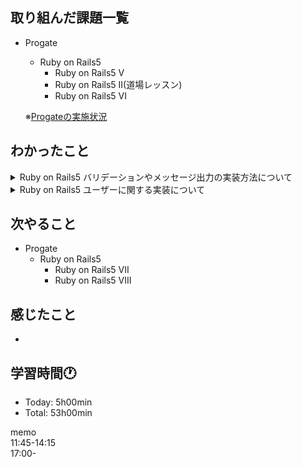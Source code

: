 ## 取り組んだ課題一覧
- Progate
  - Ruby on Rails5
    - Ruby on Rails5 V
    - Ruby on Rails5 II(道場レッスン)
    - Ruby on Rails5 VI

  ※[Progateの実施状況](https://github.com/i-yktr/work/blob/main/01_Progate/plan.md)

## わかったこと
<details>
<summary>Ruby on Rails5 バリデーションやメッセージ出力の実装方法について</summary>

  - 空のバリデーション
    ```ruby
    class Post < ApplicationRecord
      validates :content, {presence: true}
      # content： 検証するカラム名
      # {presence：true}： 空の投稿を防ぐバリデーション (検証内容)
      #
      # - 試しに上記の制限をしたうえで、ブラウザでなくrails consoleから
      #   「contentがnil」「contentが""」をinsertするケースを実施したが、
      #   rollbackされてinsertできなかった。
      #
      # - バリデーションは画面入力でなく、Modelに対して行う?
    end
    ```
  - 文字数制限のバリデーション
    ```ruby
    class Post < ApplicationRecord
      validates:content, {length: {maximum: 140}}
      # {length: {maximum: 140}}： 最大文字数を140に設定
    end
    ```
  - バリデーションの複数指定
    ```ruby
    class Post < AplicationRecord
      validates :content, {presence: true, length: {...}}
      # カンマ区切りで複数指定可能
    end
    ```
  - saveメソッドの戻り値
    ```ruby
    # 保存失敗時はfalseを返却
    post = Post.new(content: "")
    post.save

    # 保存成功時はtrueを返却
    post = Post.new(content: "たまには復習もしようかな")
    post.save
    ```
  - アクションを経由せずにビューを表示する方法
    ```ruby
    def update
      # redirect_to("/posts/#{@post.id}/edit") ← renderメソッドに修正する前
      render("posts/edit")
    
      # render("フォルダ名/ファイル名")で指定
      # renderメソッドを用いると、
      # 1)アクション → 2)URL → 3)ルーティング → 4)アクション → 5)ビュー ではなく
      # 1)アクション → 5)ビュー になる。
      # ※ 5)ビューの中では1)アクションのインスタンス変数を参照可能
    end
    ```
    [cf.](https://qiita.com/morikuma709/items/e9146465df2d8a094d78) renderとredirect_toの違い
  - エラーメッセージ
    ```ruby
    # saveメソッドでバリデーションエラーとなると、
    # Railsでは自動的にエラーメッセージが生成される
    
    post = Post.new(content: "")
    puts post.errors.full_messages
    # [] が出力

    post.sava
    # 保存失敗(false返却のケース)

    puts post.errors.full_messages
    # ["Contentを入力してください"] を出力
    ```
  - フラッシュ：ページ上に一度だけ表示されるメッセージを**フラッシュ**という
  - 変数flash
    ```ruby
    # 変数flashはフラッシュを表示するために用意された特別な変数
    # 変数flashの値は一度表示された後に自動で削除されるようになっている
    def update
      # 処理
      flash[:notice] = "表示したい文字列"
    end
    ```
    ```erb
    <!-- flashメッセージがあるときのみ表示 -->
    <!-- flashは共通部(application.html.erb)で定義するのがよい -->
    <% if flash[:notice] %>
      <%= flash[:notice] %>
    <% end %>
    ```
</details>

<details>
<summary>Ruby on Rails5 ユーザーに関する実装について</summary>

  
</details>

## 次やること
- Progate
  - Ruby on Rails5
    - Ruby on Rails5 VII
    - Ruby on Rails5 VIII

## 感じたこと
- 

## 学習時間🕐
- Today: 5h00min
- Total: 53h00min

memo  
11:45-14:15  
17:00-
